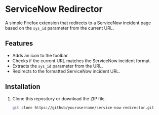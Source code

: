 # ServiceNow Redirector

A simple Firefox extension that redirects to a ServiceNow incident page based on the `sys_id` parameter from the current URL.

## Features

- Adds an icon to the toolbar.
- Checks if the current URL matches the ServiceNow incident format.
- Extracts the `sys_id` parameter from the URL.
- Redirects to the formatted ServiceNow incident URL.

## Installation

1. Clone this repository or download the ZIP file.
   ```bash
   git clone https://github/yourusername/service-now-redirector.git